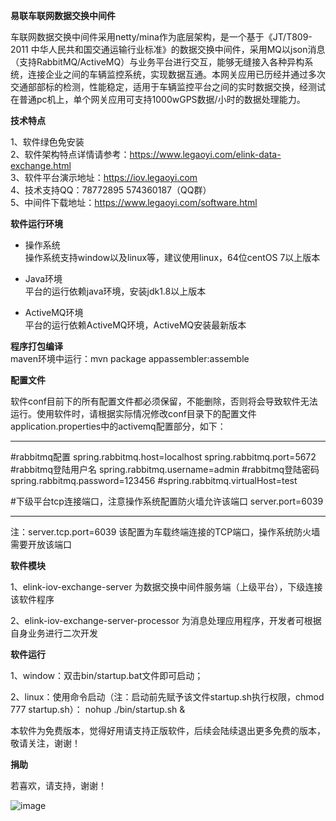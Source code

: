 **易联车联网数据交换中间件** 

车联网数据交换中间件采用netty/mina作为底层架构，是一个基于《JT/T809-2011 中华人民共和国交通运输行业标准》的数据交换中间件，采用MQ以json消息（支持RabbitMQ/ActiveMQ）与业务平台进行交互，能够无缝接入各种异构系统，连接企业之间的车辆监控系统，实现数据互通。本网关应用已历经并通过多次交通部部标的检测，性能稳定，适用于车辆监控平台之间的实时数据交换，经测试在普通pc机上，单个网关应用可支持1000wGPS数据/小时的数据处理能力。

**技术特点** 

1、软件绿色免安装      
2、软件架构特点详情请参考：https://www.legaoyi.com/elink-data-exchange.html          
3、软件平台演示地址：https://iov.legaoyi.com        
4、技术支持QQ：78772895 574360187（QQ群）    
5、中间件下载地址：https://www.legaoyi.com/software.html  

**软件运行环境** 

- 操作系统     
操作系统支持window以及linux等，建议使用linux，64位centOS 7以上版本     

- Java环境     
平台的运行依赖java环境，安装jdk1.8以上版本     

- ActiveMQ环境     
平台的运行依赖ActiveMQ环境，ActiveMQ安装最新版本    


**程序打包编译**     
maven环境中运行：mvn package appassembler:assemble    

**配置文件** 

软件conf目前下的所有配置文件都必须保留，不能删除，否则将会导致软件无法运行。使用软件时，请根据实际情况修改conf目录下的配置文件application.properties中的activemq配置部分，如下：

************************************************************     
     
#rabbitmq配置
spring.rabbitmq.host=localhost
spring.rabbitmq.port=5672
#rabbitmq登陆用户名
spring.rabbitmq.username=admin
#rabbitmq登陆密码
spring.rabbitmq.password=123456
#spring.rabbitmq.virtualHost=test

#下级平台tcp连接端口，注意操作系统配置防火墙允许该端口
server.port=6039 
     
*************************************************************

注：server.tcp.port=6039 该配置为车载终端连接的TCP端口，操作系统防火墙需要开放该端口     

**软件模块** 

1、elink-iov-exchange-server 为数据交换中间件服务端（上级平台），下级连接该软件程序     

2、elink-iov-exchange-server-processor  为消息处理应用程序，开发者可根据自身业务进行二次开发


**软件运行** 

1、window：双击bin/startup.bat文件即可启动；

2、linux：使用命令启动（注：启动前先赋予该文件startup.sh执行权限，chmod 777 startup.sh）： nohup ./bin/startup.sh & 


本软件为免费版本，觉得好用请支持正版软件，后续会陆续退出更多免费的版本，敬请关注，谢谢！    

**捐助** 
   
若喜欢，请支持，谢谢！

![image](https://www.legaoyi.com/images/pay.png) 






